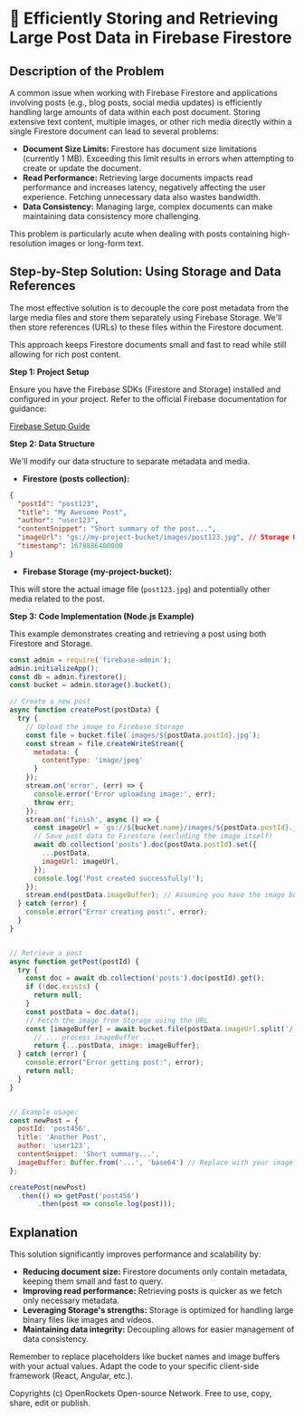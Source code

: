 # 🐞 Efficiently Storing and Retrieving Large Post Data in Firebase Firestore


## Description of the Problem

A common issue when working with Firebase Firestore and applications involving posts (e.g., blog posts, social media updates) is efficiently handling large amounts of data within each post document.  Storing extensive text content, multiple images, or other rich media directly within a single Firestore document can lead to several problems:

* **Document Size Limits:** Firestore has document size limitations (currently 1 MB).  Exceeding this limit results in errors when attempting to create or update the document.
* **Read Performance:** Retrieving large documents impacts read performance and increases latency, negatively affecting the user experience.  Fetching unnecessary data also wastes bandwidth.
* **Data Consistency:** Managing large, complex documents can make maintaining data consistency more challenging.

This problem is particularly acute when dealing with posts containing high-resolution images or long-form text.


## Step-by-Step Solution: Using Storage and Data References

The most effective solution is to decouple the core post metadata from the large media files and store them separately using Firebase Storage.  We'll then store references (URLs) to these files within the Firestore document.

This approach keeps Firestore documents small and fast to read while still allowing for rich post content.

**Step 1: Project Setup**

Ensure you have the Firebase SDKs (Firestore and Storage) installed and configured in your project.  Refer to the official Firebase documentation for guidance:

[Firebase Setup Guide](https://firebase.google.com/docs/web/setup)

**Step 2: Data Structure**

We'll modify our data structure to separate metadata and media.

* **Firestore (posts collection):**

```json
{
  "postId": "post123",
  "title": "My Awesome Post",
  "author": "user123",
  "contentSnippet": "Short summary of the post...",
  "imageUrl": "gs://my-project-bucket/images/post123.jpg", // Storage URL
  "timestamp": 1678886400000
}
```

* **Firebase Storage (my-project-bucket):**

This will store the actual image file (`post123.jpg`) and potentially other media related to the post.


**Step 3: Code Implementation (Node.js Example)**

This example demonstrates creating and retrieving a post using both Firestore and Storage.

```javascript
const admin = require('firebase-admin');
admin.initializeApp();
const db = admin.firestore();
const bucket = admin.storage().bucket();

// Create a new post
async function createPost(postData) {
  try {
    // Upload the image to Firebase Storage
    const file = bucket.file(`images/${postData.postId}.jpg`);
    const stream = file.createWriteStream({
      metadata: {
        contentType: 'image/jpeg'
      }
    });
    stream.on('error', (err) => {
      console.error('Error uploading image:', err);
      throw err;
    });
    stream.on('finish', async () => {
      const imageUrl = `gs://${bucket.name}/images/${postData.postId}.jpg`;
      // Save post data to Firestore (excluding the image itself)
      await db.collection('posts').doc(postData.postId).set({
        ...postData,
        imageUrl: imageUrl,
      });
      console.log('Post created successfully!');
    });
    stream.end(postData.imageBuffer); // Assuming you have the image buffer
  } catch (error) {
    console.error("Error creating post:", error);
  }
}


// Retrieve a post
async function getPost(postId) {
  try {
    const doc = await db.collection('posts').doc(postId).get();
    if (!doc.exists) {
      return null;
    }
    const postData = doc.data();
    // Fetch the image from Storage using the URL
    const [imageBuffer] = await bucket.file(postData.imageUrl.split('/').slice(-2).join('/')).download();
      // ... process imageBuffer ...
      return {...postData, image: imageBuffer};
  } catch (error) {
    console.error("Error getting post:", error);
    return null;
  }
}


// Example usage:
const newPost = {
  postId: 'post456',
  title: 'Another Post',
  author: 'user123',
  contentSnippet: 'Short summary...',
  imageBuffer: Buffer.from('...', 'base64') // Replace with your image buffer
};

createPost(newPost)
  .then(() => getPost('post456')
       .then(post => console.log(post)));
```


## Explanation

This solution significantly improves performance and scalability by:

* **Reducing document size:**  Firestore documents only contain metadata, keeping them small and fast to query.
* **Improving read performance:** Retrieving posts is quicker as we fetch only necessary metadata.
* **Leveraging Storage's strengths:**  Storage is optimized for handling large binary files like images and videos.
* **Maintaining data integrity:** Decoupling allows for easier management of data consistency.


Remember to replace placeholders like bucket names and image buffers with your actual values. Adapt the code to your specific client-side framework (React, Angular, etc.).


Copyrights (c) OpenRockets Open-source Network. Free to use, copy, share, edit or publish.

